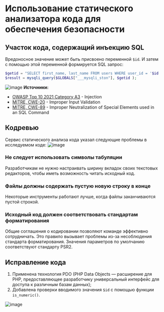 # Использование статического анализатора кода для обеспечения безопасности
##  Участок кода, содержащий инъекцию SQL
Вредоносное значение может быть присвоено переменной `$id`. И затем с помощью этой переменной формируется SQL запрос:
```php
$getid = "SELECT first_name, last_name FROM users WHERE user_id = '$id';";
$result = mysqli_query($GLOBALS["___mysqli_ston"], $getid );
```
![image](https://user-images.githubusercontent.com/53438664/200193216-cf8858cf-97be-4a39-99bf-c77685f1ead9.png)
**Источники:**
- [OWASP Top 10 2021 Category A3](https://owasp.org/Top10/A03_2021-Injection/ "OWASP Top 10 2021 Category A3") - Injection
- [MITRE, CWE-20](https://cwe.mitre.org/data/definitions/20 "MITRE, CWE-20") - Improper Input Validation
- [MITRE, CWE-89](https://cwe.mitre.org/data/definitions/89 "MITRE, CWE-89") - Improper Neutralization of Special Elements used in an SQL Command

## Кодревью
Сервис статического анализа кода указал следующие проблемы в исследуемом коде:
![image](https://user-images.githubusercontent.com/53438664/200193274-b31845db-07d5-4057-9a2d-93889bdcf6ba.png)

### Не следует использовать символы табуляции
Разработчикам не нужно настраивать ширину вкладок своих текстовых редакторов, чтобы иметь возможность читать исходный код.
### Файлы должны содержать пустую новую строку в конце
Некоторые инструменты работают лучше, когда файлы заканчиваются пустой строкой.
### Исходный код должен соответствовать стандартам форматирования
Общие соглашения о кодировании позволяют команде эффективно сотрудничать. Это правило вызывает проблемы из-за несоблюдения стандарта форматирования. Значения параметров по умолчанию соответствуют стандарту PSR2.
## Исправление кода
1. Применена технология PDO (PHP Data Objects — расширение для PHP, предоставляющее разработчику универсальный интерфейс для доступа к различным базам данных);
2. Добавлена проверки вводимого значения `$id` с помощью функции `is_numeric()`.

![image](https://user-images.githubusercontent.com/53438664/200193379-ddd3e374-3239-47e5-b33f-181d0f8718c7.png)

